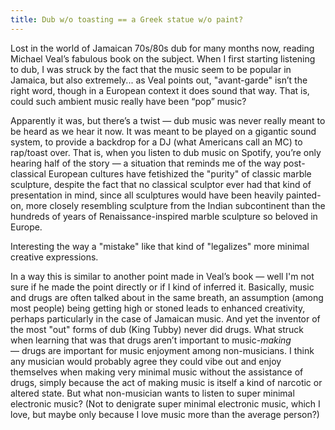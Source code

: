 ```yaml
---
title: Dub w/o toasting == a Greek statue w/o paint?
---
```


Lost in the world of Jamaican 70s/80s dub for many months now, reading Michael Veal’s fabulous book on the subject. When I first starting listening to dub, I was struck by the fact that the music seem to be popular in Jamaica, but also extremely... as Veal points out, "avant-garde" isn’t the right word, though in a European context it does sound that way. That is, could such ambient music really have been “pop” music?

Apparently it was, but there’s a twist — dub music was never really meant to be heard as we hear it now. It was meant to be played on a gigantic sound system, to provide a backdrop for a DJ (what Americans call an MC) to rap/toast over. That is, when you listen to dub music on Spotify, you’re only hearing half of the story — a situation that reminds me of the way post-classical European cultures have fetishized the "purity" of classic marble sculpture, despite the fact that no classical sculptor ever had that kind of presentation in mind, since all sculptures would have been heavily painted-on, more closely resembling sculpture from the Indian subcontinent than the hundreds of years of Renaissance-inspired marble sculpture so beloved in Europe.

Interesting the way a "mistake" like that kind of "legalizes" more minimal creative expressions.

In a way this is similar to another point made in Veal’s book — well I'm not sure if he made the point directly or if I kind of inferred it. Basically, music and drugs are often talked about in the same breath, an assumption (among most people) being getting high or stoned leads to enhanced creativity, perhaps particularly in the case of Jamaican music. And yet the inventor of the most "out" forms of dub (King Tubby) never did drugs. What struck when learning that was that drugs aren’t important to music-_making_ — drugs are important for music enjoyment among non-musicians. I think any musician would probably agree they could vibe out and enjoy themselves when making very minimal music without the assistance of drugs, simply because the act of making music is itself a kind of narcotic or altered state. But what non-musician wants to listen to super minimal electronic music? (Not to denigrate super minimal electronic music, which I love, but maybe only because I love music more than the average person?)